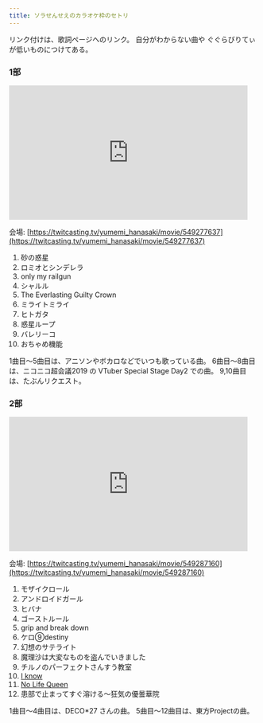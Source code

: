 ```yaml
---
title: ソラせんせえのカラオケ枠のセトリ
---
```


リンク付けは、歌詞ページへのリンク。
自分がわからない曲や ぐぐらびりてぃ が低いものにつけてある。

### 1部

<iframe src="https://twitcasting.tv/yumemi_hanasaki/embeddedplayer/549277637?auto_play=false&default_mute=false" width="480px" height="270px" frameborder="0" allowfullscreen></iframe>

会場: [https://twitcasting.tv/yumemi_hanasaki/movie/549277637](https://twitcasting.tv/yumemi_hanasaki/movie/549277637)

1. 砂の惑星
2. ロミオとシンデレラ
3. only my railgun
4. シャルル
5. The Everlasting Guilty Crown
6. ミライトミライ
7. ヒトガタ
8. 惑星ループ
9. バレリーコ
10. おちゃめ機能

1曲目～5曲目は、アニソンやボカロなどでいつも歌っている曲。
6曲目～8曲目は、ニコニコ超会議2019 の VTuber Special Stage Day2 での曲。
9,10曲目は、たぶんリクエスト。

### 2部

<iframe src="https://twitcasting.tv/yumemi_hanasaki/embeddedplayer/549287160?auto_play=false&default_mute=false" width="480px" height="270px" frameborder="0" allowfullscreen></iframe>

会場: [https://twitcasting.tv/yumemi_hanasaki/movie/549287160](https://twitcasting.tv/yumemi_hanasaki/movie/549287160)

1. モザイクロール
2. アンドロイドガール
3. ヒバナ
4. ゴーストルール
5. grip and break down
6. ケロ⑨destiny
7. 幻想のサテライト
8. 魔理沙は大変なものを盗んでいきました
9. チルノのパーフェクトさんすう教室
10. [I know](https://www31.atwiki.jp/touhoukashi/pages/152.html)
11. [No Life Queen](https://www31.atwiki.jp/touhoukashi/pages/314.html)
12. 患部で止まってすぐ溶ける～狂気の優曇華院

1曲目～4曲目は、DECO*27 さんの曲。
5曲目～12曲目は、東方Projectの曲。
